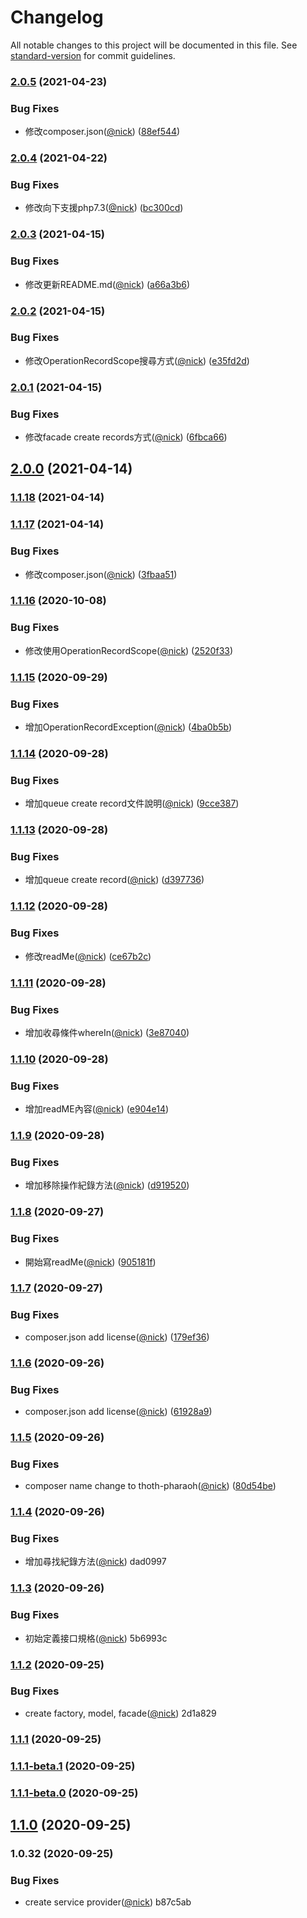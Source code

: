 # Changelog

All notable changes to this project will be documented in this file. See [standard-version](https://github.com/conventional-changelog/standard-version) for commit guidelines.

### [2.0.5](https://github.com/castion2293/operation-record/compare/v2.0.4...v2.0.5) (2021-04-23)


### Bug Fixes

* 修改composer.json([@nick](https://github.com/nick)) ([88ef544](https://github.com/castion2293/operation-record/commit/88ef544f17e63466f02cdd4d26b9e7921274fb12))

### [2.0.4](https://github.com/castion2293/operation-record/compare/v2.0.3...v2.0.4) (2021-04-22)


### Bug Fixes

* 修改向下支援php7.3([@nick](https://github.com/nick)) ([bc300cd](https://github.com/castion2293/operation-record/commit/bc300cd43d3a021b80249428e36d3263c50ea4d6))

### [2.0.3](https://github.com/castion2293/operation-record/compare/v2.0.2...v2.0.3) (2021-04-15)


### Bug Fixes

* 修改更新README.md([@nick](https://github.com/nick)) ([a66a3b6](https://github.com/castion2293/operation-record/commit/a66a3b6bbbfcde868139940b27341692b7dc5d7d))

### [2.0.2](https://github.com/castion2293/operation-record/compare/v2.0.1...v2.0.2) (2021-04-15)


### Bug Fixes

* 修改OperationRecordScope搜尋方式([@nick](https://github.com/nick)) ([e35fd2d](https://github.com/castion2293/operation-record/commit/e35fd2d302b4e65b561c7789e933e45529bcd77e))

### [2.0.1](https://github.com/castion2293/operation-record/compare/v2.0.0...v2.0.1) (2021-04-15)


### Bug Fixes

* 修改facade create records方式([@nick](https://github.com/nick)) ([6fbca66](https://github.com/castion2293/operation-record/commit/6fbca6673a6a7a962649d760e7cf457dfc0490a1))

## [2.0.0](https://github.com/castion2293/operation-record/compare/v1.1.18...v2.0.0) (2021-04-14)

### [1.1.18](https://github.com/castion2293/operation-record/compare/v1.1.17...v1.1.18) (2021-04-14)

### [1.1.17](https://github.com/castion2293/operation-record/compare/v1.1.16...v1.1.17) (2021-04-14)


### Bug Fixes

* 修改composer.json([@nick](https://github.com/nick)) ([3fbaa51](https://github.com/castion2293/operation-record/commit/3fbaa51020f22f780561a9d9330696b34099dc4c))

### [1.1.16](https://github.com/castion2293/operation-record/compare/v1.1.15...v1.1.16) (2020-10-08)


### Bug Fixes

* 修改使用OperationRecordScope([@nick](https://github.com/nick)) ([2520f33](https://github.com/castion2293/operation-record/commit/2520f332b924123e88898ef29f475cbfaebb6d28))

### [1.1.15](https://github.com/castion2293/operation-record/compare/v1.1.14...v1.1.15) (2020-09-29)


### Bug Fixes

* 增加OperationRecordException([@nick](https://github.com/nick)) ([4ba0b5b](https://github.com/castion2293/operation-record/commit/4ba0b5bfab6b7d24668ce89c4f9a8321b9da88af))

### [1.1.14](https://github.com/castion2293/operation-record/compare/v1.1.13...v1.1.14) (2020-09-28)


### Bug Fixes

* 增加queue create record文件說明([@nick](https://github.com/nick)) ([9cce387](https://github.com/castion2293/operation-record/commit/9cce38715eb6aeba8af41aed5c132502b55e4d65))

### [1.1.13](https://github.com/castion2293/operation-record/compare/v1.1.12...v1.1.13) (2020-09-28)


### Bug Fixes

* 增加queue create record([@nick](https://github.com/nick)) ([d397736](https://github.com/castion2293/operation-record/commit/d39773609d9f319365ca0919b91635e7f5fc21b6))

### [1.1.12](https://github.com/castion2293/operation-record/compare/v1.1.11...v1.1.12) (2020-09-28)


### Bug Fixes

* 修改readMe([@nick](https://github.com/nick)) ([ce67b2c](https://github.com/castion2293/operation-record/commit/ce67b2c6e525c10e2020f1360acf7d0a24351810))

### [1.1.11](https://github.com/castion2293/operation-record/compare/v1.1.10...v1.1.11) (2020-09-28)


### Bug Fixes

* 增加收尋條件whereIn([@nick](https://github.com/nick)) ([3e87040](https://github.com/castion2293/operation-record/commit/3e87040c761acd48306570a7dda82b71dcfde4c4))

### [1.1.10](https://github.com/castion2293/operation-record/compare/v1.1.9...v1.1.10) (2020-09-28)


### Bug Fixes

* 增加readME內容([@nick](https://github.com/nick)) ([e904e14](https://github.com/castion2293/operation-record/commit/e904e1442ed355bc9e4d4eaceba9ae3deaef364a))

### [1.1.9](https://github.com/castion2293/operation-record/compare/v1.1.8...v1.1.9) (2020-09-28)


### Bug Fixes

* 增加移除操作紀錄方法([@nick](https://github.com/nick)) ([d919520](https://github.com/castion2293/operation-record/commit/d919520845cd88697e7f2b94c591ef0b77332abc))

### [1.1.8](https://github.com/castion2293/operation-record/compare/v1.1.7...v1.1.8) (2020-09-27)


### Bug Fixes

* 開始寫readMe([@nick](https://github.com/nick)) ([905181f](https://github.com/castion2293/operation-record/commit/905181fb2fa0b0ce31f2a2f01f9d08524f545c25))

### [1.1.7](https://github.com/castion2293/operation-record/compare/v1.1.6...v1.1.7) (2020-09-27)


### Bug Fixes

* composer.json add license([@nick](https://github.com/nick)) ([179ef36](https://github.com/castion2293/operation-record/commit/179ef3657e77a8f34217bf9dc653d8f9dc357f7f))

### [1.1.6](https://github.com/castion2293/operation-record/compare/v1.1.5...v1.1.6) (2020-09-26)


### Bug Fixes

* composer.json add license([@nick](https://github.com/nick)) ([61928a9](https://github.com/castion2293/operation-record/commit/61928a9ba7a7bf6f767c2713aa308440e6d8a8cd))

### [1.1.5](https://github.com/castion2293/operation-record/compare/v1.1.4...v1.1.5) (2020-09-26)


### Bug Fixes

* composer name change to thoth-pharaoh([@nick](https://github.com/nick)) ([80d54be](https://github.com/castion2293/operation-record/commit/80d54bece4fe7a87153cd7771416530d99d9669f))

### [1.1.4](///compare/v1.1.3...v1.1.4) (2020-09-26)


### Bug Fixes

* 增加尋找紀錄方法([@nick](undefined/nick)) dad0997

### [1.1.3](///compare/v1.1.2...v1.1.3) (2020-09-26)


### Bug Fixes

* 初始定義接口規格([@nick](undefined/nick)) 5b6993c

### [1.1.2](///compare/v1.1.1...v1.1.2) (2020-09-25)


### Bug Fixes

* create factory, model, facade([@nick](undefined/nick)) 2d1a829

### [1.1.1](///compare/v1.1.1-beta.1...v1.1.1) (2020-09-25)

### [1.1.1-beta.1](///compare/v1.1.1-beta.0...v1.1.1-beta.1) (2020-09-25)

### [1.1.1-beta.0](///compare/v1.1.0...v1.1.1-beta.0) (2020-09-25)

## [1.1.0](///compare/v1.0.32...v1.1.0) (2020-09-25)

### 1.0.32 (2020-09-25)


### Bug Fixes

* create service provider([@nick](undefined/nick)) b87c5ab

